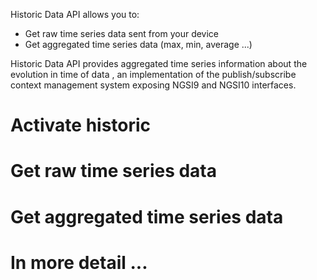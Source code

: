 Historic Data API allows you to:

- Get raw time series data sent from your device
- Get aggregated time series data (max, min, average ...) 

Historic Data API provides aggregated time series information about the evolution in time of data , an implementation of the publish/subscribe context management system exposing NGSI9 and NGSI10 interfaces.

# Activate historic

# Get raw time series data

# Get aggregated time series data

# In more detail ...
